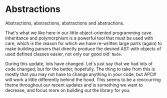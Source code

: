# Abstractions

Abstractions, abstractions, abstractions and abstractions.

That's what we like here in our little object-oriented programming cave. Inheritance and polymorphism is a powerful tool that must be used with care, which is the reason for which we have re-written large parts (again) to make building parsers that directly produce the desired AST with objects of used defined classes easier, not only our good old' `Node`.

During this update, lots have changed. Let's just say that we had lots of code changed, but for the better, hopefully. The thing to take from this is mostly that you may not have to change anything in your code, but APC# will work a little differently behind the hood. This seems to be a reoccurring theme throughout our recent updates and is something we want to decrease, and focus more on building out the library for you.

